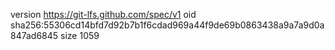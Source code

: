 version https://git-lfs.github.com/spec/v1
oid sha256:55306cd14bfd7d92b7b1f6cdad969a44f9de69b0863438a9a7a9d0a847ad6845
size 1059
